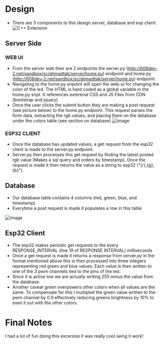 # Design
- There are 3 components to this design server, database and esp client:
  ![C++ Extension](https://github.com/ahmadtak-3212/Smart_Lamp/blob/main/writeup_resources/smart_lamp.png?raw=true)
## Server Side
### WEB UI
- From the server side their are 2 endpoints the server.py (http://608dev-2.net/sandbox/sc/ahmadtak/server/home.py) endpoint and home.py (http://608dev-2.net/sandbox/sc/ahmadtak/server/home.py) endpoint.
- Navigating to the home.py enpoint will open the web-ui for changing the color of the led. The HTML is hard coded as a global variable in the home.py sript. It references exterenal CSS and JS Files from CDN (bootstrap and jquary)
- Once the user clicks the submit button they are making a post request (see picture below) to the home.py endpoint. This request parses the form data, extracting the rgb values, and placing them on the database under the colors table (see section on database)
![image](https://user-images.githubusercontent.com/78754327/158101948-c3f650f5-e215-4354-93bb-d7a914dad59b.png)

### ESP32 CLIENT
- Once the database has updated values, a get request from the esp32 client is made to the server.py endpoint. 
- Server.py then processes this get request by finding the latest posted rgb value (Makes a sql query and orders by timestamp). Once the request is made it then returns the value as a string to esp32 ("{r},{g},{b}"). 
## Database
- Our database table contains 4 columns (red, green, blue, and timestamp).
- Everytime a post request is made it populates a row in this table

![image](https://user-images.githubusercontent.com/78754327/158104619-4153eaf0-bdc8-4362-9322-34b816ffd12f.png)

## Esp32 Client
- The esp32 makes periodic get requests to the every RESPONSE_INTERVAL (line 19 of RESPONSE INTERVAL) milliseconds 
- Once a get request is made it returns a response from server.py in the format mentioned above this is then processed into three integers representing red green and blue values. Each value is then written to one of the 3 pwm channels tied to the pins of the led.
- Since it is active low we are actually writing 255 minus the value from the database. 
- Another caveat green overpowers other colors when all values are the same. To compensate for this I multipled the green value written to the pwm channel by 0.9 effectively reducing greens brightness by 10% to even it out with the other colors. 
# Final Notes
I had a lot of fun doing this excersise it was really cool seing it work!

